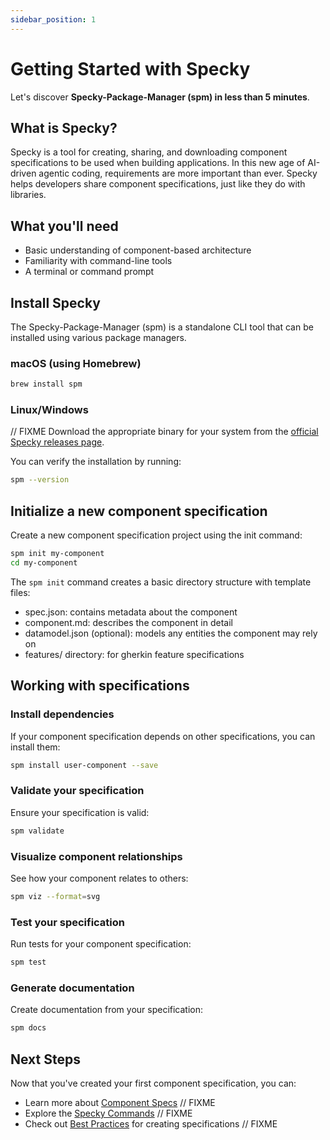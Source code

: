 ```yaml
---
sidebar_position: 1
---
```


# Getting Started with Specky

Let's discover **Specky-Package-Manager (spm) in less than 5 minutes**.

## What is Specky?

Specky is a tool for creating, sharing, and downloading component specifications to be used when building applications. In this new age of AI-driven agentic coding, requirements are more important than ever. Specky helps developers share component specifications, just like they do with libraries.

## What you'll need

- Basic understanding of component-based architecture
- Familiarity with command-line tools
- A terminal or command prompt

## Install Specky

The Specky-Package-Manager (spm) is a standalone CLI tool that can be installed using various package managers.

### macOS (using Homebrew)

```bash
brew install spm
```

### Linux/Windows

// FIXME
Download the appropriate binary for your system from the [official Specky releases page](https://github.com/specky/releases).

You can verify the installation by running:

```bash
spm --version
```

## Initialize a new component specification

Create a new component specification project using the init command:

```bash
spm init my-component
cd my-component
```

The `spm init` command creates a basic directory structure with template files:
- spec.json: contains metadata about the component
- component.md: describes the component in detail
- datamodel.json (optional): models any entities the component may rely on
- features/ directory: for gherkin feature specifications

## Working with specifications

### Install dependencies

If your component specification depends on other specifications, you can install them:

```bash
spm install user-component --save
```

### Validate your specification

Ensure your specification is valid:

```bash
spm validate
```

### Visualize component relationships

See how your component relates to others:

```bash
spm viz --format=svg
```

### Test your specification

Run tests for your component specification:

```bash
spm test
```

### Generate documentation

Create documentation from your specification:

```bash
spm docs
```

## Next Steps

Now that you've created your first component specification, you can:
- Learn more about [Component Specs](../component-specs) // FIXME 
- Explore the [Specky Commands](../specky-commands) // FIXME 
- Check out [Best Practices](../best-practices) for creating specifications // FIXME
